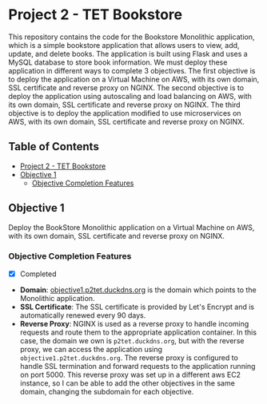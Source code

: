 # Project 2 - TET Bookstore
This repository contains the code for the Bookstore Monolithic application, which is a simple bookstore application that allows users to view, add, update, and delete books. The application is built using Flask and uses a MySQL database to store book information. We must deploy these application in different ways to complete 3 objectives. The first objective is to deploy the application on a Virtual Machine on AWS, with its own domain, SSL certificate and reverse proxy on NGINX. The second objective is to deploy the application using autoscaling and load balancing on AWS, with its own domain, SSL certificate and reverse proxy on NGINX. The third objective is to deploy the application modified to use microservices on AWS, with its own domain, SSL certificate and reverse proxy on NGINX.

## Table of Contents
- [Project 2 - TET Bookstore](#project-2---tet-bookstore)
- [Objective 1](#objective-1)
  - [Objective Completion Features](#objective-completion-features)

## Objective 1
Deploy the BookStore Monolithic application on a Virtual Machine on AWS, with its own domain, SSL certificate and reverse proxy on NGINX. 

### Objective Completion Features

- [x] Completed
- **Domain**: [objective1.p2tet.duckdns.org](https://objective1.p2tet.duckdns.org) is the domain which points to the Monolithic application.
- **SSL Certificate**: The SSL certificate is provided by Let's Encrypt and is automatically renewed every 90 days.
- **Reverse Proxy**: NGINX is used as a reverse proxy to handle incoming requests and route them to the appropriate application container. In this case, the domain we own is `p2tet.duckdns.org`, but with the reverse proxy, we can access the application using `objective1.p2tet.duckdns.org`. The reverse proxy is configured to handle SSL termination and forward requests to the application running on port 5000. This reverse proxy was set up in a different aws EC2 instance, so I can be able to add the other objectives in the same domain, changing the subdomain for each objective. 